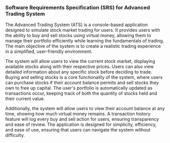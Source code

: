 ### Software Requirements Specification (SRS) for Advanced Trading System

The Advanced Trading System (ATS) is a console-based application designed to simulate stock market trading for users. It provides users with the ability to buy and sell stocks using virtual money, allowing them to manage their portfolio efficiently while learning the fundamentals of trading. The main objective of the system is to create a realistic trading experience in a simplified, user-friendly environment.

The system will allow users to view the current stock market, displaying available stocks along with their respective prices. Users can also view detailed information about any specific stock before deciding to trade. Buying and selling stocks is a core functionality of the system, where users can purchase stocks if their account balance permits and sell stocks they own to free up capital. The user's portfolio is automatically updated as transactions occur, keeping track of both the quantity of stocks held and their current value.

Additionally, the system will allow users to view their account balance at any time, showing how much virtual money remains. A transaction history feature will log every buy and sell action for users, ensuring transparency and ease of review. The application is designed for simplicity, efficiency, and ease of use, ensuring that users can navigate the system without difficulty.
